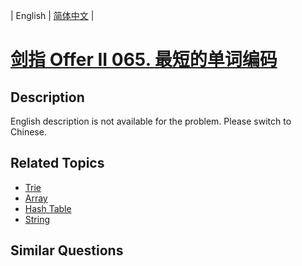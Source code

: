 
| English | [简体中文](README.md) |

# [剑指 Offer II 065. 最短的单词编码](https://leetcode-cn.com/problems/iSwD2y/)

## Description

<p>English description is not available for the problem. Please switch to Chinese.</p>


## Related Topics

- [Trie](https://leetcode-cn.com/tag/trie)
- [Array](https://leetcode-cn.com/tag/array)
- [Hash Table](https://leetcode-cn.com/tag/hash-table)
- [String](https://leetcode-cn.com/tag/string)

## Similar Questions


